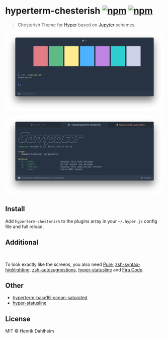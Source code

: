 # hyperterm-chesterish  [![npm](https://img.shields.io/npm/v/hyperterm-chesterish.svg?maxAge=86400?style=flat-square)](https://www.npmjs.com/package/hyperterm-chesterish) [![npm](https://img.shields.io/npm/dt/hyperterm-chesterish.svg?maxAge=86400?style=flat-square)](https://www.npmjs.com/package/hyperterm-chesterish)

> Chesterish Theme for [Hyper](https://hyper.is) based on [Jupyter](https://github.com/dunovank/jupyter-themes) schemes.

![](screen.png)

![](screen_status.png)


## Install

Add `hyperterm-chesterish` to the plugins array in your `~/.hyper.js` config file and full reload.


## Additional

<p><a href="/screen_icon.png" target="_blank"><img src="/screen_icon.png" height="128" alt="" style="max-width:100%;"></a></p>

To look exactly like the screens, you also need [Pure](https://github.com/sindresorhus/pure), [zsh-syntax-highlighting](https://github.com/zsh-users/zsh-syntax-highlighting), [zsh-autosuggestions](https://github.com/zsh-users/zsh-autosuggestions), [hyper-statusline](https://github.com/henrikdahl/hyper-statusline) and [Fira Code](https://github.com/tonsky/FiraCode).


## Other

* [hyperterm-base16-ocean-saturated](https://github.com/henrikdahl/hyperterm-base16-ocean-saturated)
* [hyper-statusline](https://github.com/henrikdahl/hyper-statusline)


## License

MIT © Henrik Dahlheim
